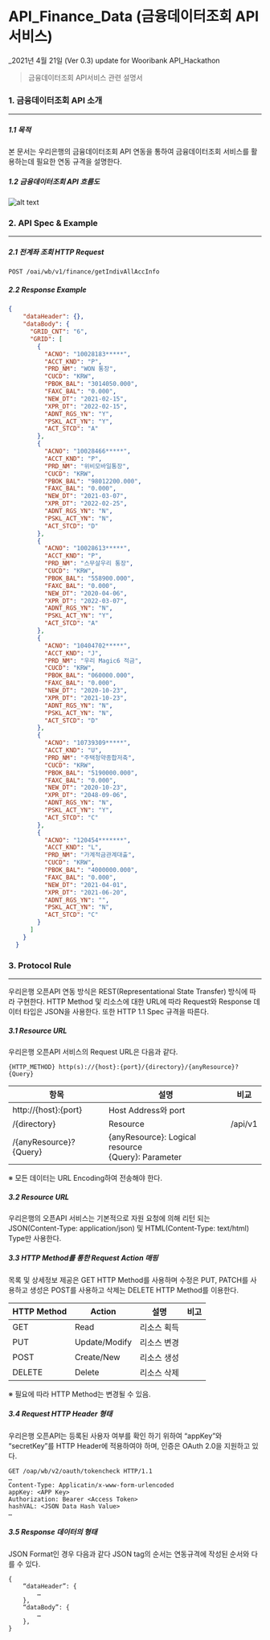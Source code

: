 # API_Finance_Data (금융데이터조회 API서비스)

_2021년 4월 21일 (Ver 0.3) update for Wooribank API_Hackathon

> 금융데이터조회 API서비스 관련 설명서

### 1. 금융데이터조회 API 소개

----------

##### 1.1 목적

본 문서는 우리은행의 금융데이터조회 API 연동을 통하여 금융데이터조회 서비스를 활용하는데 필요한 연동 규격을 설명한다.

##### 1.2 금융데이터조회 API 흐름도

![alt text](finance.jpg)




### 2. API Spec & Example

----------

##### 2.1 전계좌 조회 HTTP Request

```
POST /oai/wb/v1/finance/getIndivAllAccInfo
```

##### 2.2 Response Example 

```json
{
	"dataHeader": {},
	"dataBody": {
	  "GRID_CNT": "6",
	  "GRID": [
		{
		  "ACNO": "10028183*****",
		  "ACCT_KND": "P",
		  "PRD_NM": "WON 통장",
		  "CUCD": "KRW",
		  "PBOK_BAL": "3014050.000",
		  "FAXC_BAL": "0.000",
		  "NEW_DT": "2021-02-15",
		  "XPR_DT": "2022-02-15",
		  "ADNT_RGS_YN": "Y",
		  "PSKL_ACT_YN": "Y",
		  "ACT_STCD": "A"
		},
		{
		  "ACNO": "10028466*****",
		  "ACCT_KND": "P",
		  "PRD_NM": "위비모바일통장",
		  "CUCD": "KRW",
		  "PBOK_BAL": "98012200.000",
		  "FAXC_BAL": "0.000",
		  "NEW_DT": "2021-03-07",
		  "XPR_DT": "2022-02-25",
		  "ADNT_RGS_YN": "N",
		  "PSKL_ACT_YN": "N",
		  "ACT_STCD": "D"
		},
		{
		  "ACNO": "10028613*****",
		  "ACCT_KND": "P",
		  "PRD_NM": "스무살우리 통장",
		  "CUCD": "KRW",
		  "PBOK_BAL": "558900.000",
		  "FAXC_BAL": "0.000",
		  "NEW_DT": "2020-04-06",
		  "XPR_DT": "2022-03-07",
		  "ADNT_RGS_YN": "N",
		  "PSKL_ACT_YN": "Y",
		  "ACT_STCD": "A"
		},
		{
		  "ACNO": "10404702*****",
		  "ACCT_KND": "J",
		  "PRD_NM": "우리 Magic6 적금",
		  "CUCD": "KRW",
		  "PBOK_BAL": "060000.000",
		  "FAXC_BAL": "0.000",
		  "NEW_DT": "2020-10-23",
		  "XPR_DT": "2021-10-23",
		  "ADNT_RGS_YN": "N",
		  "PSKL_ACT_YN": "N",
		  "ACT_STCD": "D"
		},
		{
		  "ACNO": "10739309*****",
		  "ACCT_KND": "U",
		  "PRD_NM": "주택청약종합저축",
		  "CUCD": "KRW",
		  "PBOK_BAL": "5190000.000",
		  "FAXC_BAL": "0.000",
		  "NEW_DT": "2020-10-23",
		  "XPR_DT": "2048-09-06",
		  "ADNT_RGS_YN": "N",
		  "PSKL_ACT_YN": "Y",
		  "ACT_STCD": "C"
		},
		{
		  "ACNO": "120454*******",
		  "ACCT_KND": "L",
		  "PRD_NM": "가계적금관계대출",
		  "CUCD": "KRW",
		  "PBOK_BAL": "4000000.000",
		  "FAXC_BAL": "0.000",
		  "NEW_DT": "2021-04-01",
		  "XPR_DT": "2021-06-20",
		  "ADNT_RGS_YN": "",
		  "PSKL_ACT_YN": "N",
		  "ACT_STCD": "C"
		}
	  ]
	}
  }
```


### 3. Protocol Rule

----------

우리은행 오픈API 연동 방식은 REST(Representational State Transfer) 방식에 따라 구현한다. HTTP Method 및 리소스에 대한 URL에 따라 Request와 Response 데이터 타입은 JSON을 사용한다.
또한 HTTP 1.1 Spec 규격을 따른다.

##### 3.1 Resource URL

우리은행 오픈API 서비스의 Request URL은 다음과 같다.
```
{HTTP_METHOD} http(s)://{host}:{port}/{directory}/{anyResource}?{Query}
```

항목 | 설명 | 비교
---- | ---- | ----
http://{host}:{port} | Host Address와 port | 	
/{directory} | Resource | /api/v1
/{anyResource}?{Query} | {anyResource}: Logical resource <br> {Query}: Parameter | 

※ 모든 데이터는 URL Encoding하여 전송해야 한다.

##### 3.2 Resource URL

우리은행의 오픈API 서비스는 기본적으로 자원 요청에 의해 리턴 되는 JSON(Content-Type: application/json) 및 HTML(Content-Type: text/html) Type만 사용한다.

##### 3.3 HTTP Method를 통한 Request Action 매핑

목록 및 상세정보 제공은 GET HTTP Method를 사용하며 수정은 PUT, PATCH를 사용하고 생성은 POST를 사용하고 삭제는 DELETE HTTP Method를 이용한다.

HTTP Method | Action | 설명 | 비고
---- | ---- | ---- | ----
GET | Read | 리소스 획득 | 
PUT | Update/Modify | 리소스 변경 | 
POST | Create/New | 리소스 생성 | 
DELETE | Delete | 리소스 삭제 | 

※ 필요에 따라 HTTP Method는 변경될 수 있음.

##### 3.4 Request HTTP Header 형태

우리은행 오픈API는 등록된 사용자 여부를 확인 하기 위하여 “appKey”와 “secretKey”를 HTTP Header에 적용하여야 하며, 인증은 OAuth 2.0을 지원하고 있다.
```
GET /oap/wb/v2/oauth/tokencheck HTTP/1.1
…
Content-Type: Applicatin/x-www-form-urlencoded
appKey: <APP Key>
Authorization: Bearer <Access Token>
hashVAL: <JSON Data Hash Value>
…
```

##### 3.5 Response 데이터의 형태
JSON Format인 경우 다음과 같다 JSON tag의 순서는 연동규격에 작성된 순서와 다를 수 있다.
```
{
    “dataHeader”: {
        …
    },
    “dataBody”: {
        …
    },
}
```






